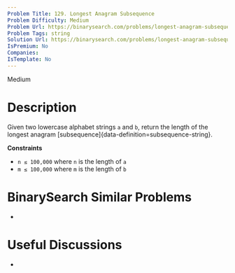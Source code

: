 ```yaml
---
Problem Title: 129. Longest Anagram Subsequence
Problem Difficulty: Medium
Problem Url: https://binarysearch.com/problems/longest-anagram-subsequence/
Problem Tags: string
Solution Url: https://binarysearch.com/problems/longest-anagram-subsequence/solutions/
IsPremium: No
Companies: 
IsTemplate: No
---
```


<span style="color: ;">Medium</span>

# Description

Given two lowercase alphabet strings `a` and `b`, return the length of the longest anagram [subsequence]{data-definition=subsequence-string}.

**Constraints**

- `n ≤ 100,000` where `n` is the length of `a`
- `m ≤ 100,000` where `m` is the length of `b`

# BinarySearch Similar Problems

- []()

# Useful Discussions

- []()
